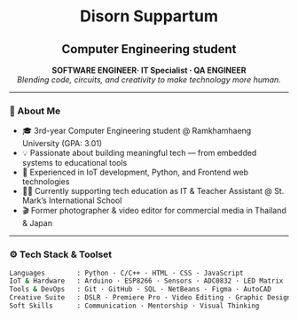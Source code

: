 <h1 align="center">Disorn Suppartum</h1>
<h2 align="center">Computer Engineering student</h2>
<p align="center">
  <strong>SOFTWARE ENGINEER· IT Specialist · QA ENGINEER</strong><br>
  <em>Blending code, circuits, and creativity to make technology more human.</em>
</p>

---

### 👤 About Me
- 🎓 3rd-year Computer Engineering student @ Ramkhamhaeng University (GPA: 3.01)
- 💡 Passionate about building meaningful tech — from embedded systems to educational tools
- 🔧 Experienced in IoT development, Python, and Frontend web technologies
- 👨‍🏫 Currently supporting tech education as IT & Teacher Assistant @ St. Mark’s International School
- 🎬 Former photographer & video editor for commercial media in Thailand & Japan

---

### ⚙️ Tech Stack & Toolset

```bash
Languages        : Python · C/C++ · HTML · CSS · JavaScript
IoT & Hardware   : Arduino · ESP8266 · Sensors · ADC0832 · LED Matrix
Tools & DevOps   : Git · GitHub · SQL · NetBeans · Figma · AutoCAD
Creative Suite   : DSLR · Premiere Pro · Video Editing · Graphic Design
Soft Skills      : Communication · Mentorship · Visual Thinking
